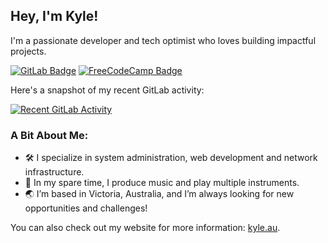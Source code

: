 ## Hey, I'm Kyle!

I'm a passionate developer and tech optimist who loves building impactful projects.

[![GitLab Badge](https://img.shields.io/badge/GitLab-FC6D26?logo=gitlab&logoColor=white&style=flat)](https://gitlab.com/kylephillips)
[![FreeCodeCamp Badge](https://img.shields.io/freecodecamp/points/kylephillips)](https://freecodecamp.org/kylephillips)

Here's a snapshot of my recent GitLab activity:

[![Recent GitLab Activity](https://gitlab-heatmap-generator.kylephillips.workers.dev/)](https://gitlab.com/kylephillips)

### A Bit About Me:

- 🛠️ I specialize in system administration, web development and network infrastructure.
- 🎵 In my spare time, I produce music and play multiple instruments.
- 🌏 I’m based in Victoria, Australia, and I’m always looking for new opportunities and challenges!

You can also check out my website for more information: [kyle.au](https://kyle.au).
